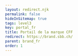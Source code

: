 ```yaml
---
layout: redirect.njk
permalink: false
hideInSitemap: true
tags: level3
key: portal_fr
title: Portail de la marque CFF
redirect: https://brand.sbb.ch/
parent: brand_fr
order: 1
---
```

